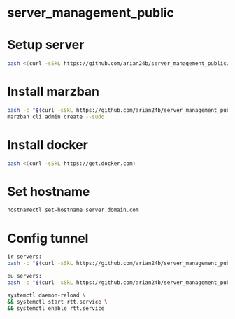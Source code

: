 # server_management_public

# Setup server

```bash
bash <(curl -sSkL https://github.com/arian24b/server_management_public/raw/main/server_setup.sh)
```

# Install marzban

```bash
bash -c "$(curl -sSkL https://github.com/arian24b/server_management_public/raw/main/marzban/marzban_installer.sh)" @ install
marzban cli admin create --sudo
```

# Install docker

```bash
bash <(curl -sSkL https://get.docker.com)
```

# Set hostname

```bash
hostnamectl set-hostname server.domain.com
```

# Config tunnel

```bash
ir servers:
bash -c "$(curl -sSkL https://github.com/arian24b/server_management_public/raw/main/rtt/installer.sh)" @ ir

eu servers:
bash -c "$(curl -sSkL https://github.com/arian24b/server_management_public/raw/main/rtt/installer.sh)" @ ir

systemctl daemon-reload \
&& systemctl start rtt.service \
&& systemctl enable rtt.service
```
